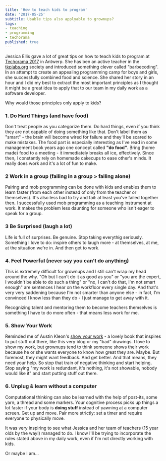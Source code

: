 ```yaml
---
title: 'How to teach kids to program'
date: '2017-05-25'
subtitle: Usable tips also applyable to grownups?
tags:
- teaching
- programming
- techorama
published: true
---
```


Jessica Ellis gave a lot of great tips on how to teach kids to program at [Techorama 2017](https://techorama2017.sched.com/event/9M8g/the-skills-gap-how-to-inspire-our-kids-to-study-computer-science?iframe=no&w=100%&sidebar=yes&bg=no) in Antwerp. She has ben an active teacher in the [tkplabs.org](http://tkplabs.org) society and introduced something clever called "barbecoding". In an attempt to create an appealing programming camp for boys and girls, she successfully combined food and science. She shared her story in an hour and I did my best to extract the most important principles as I thought it might be a great idea to apply that to our team in my daily work as a software developer. 

Why would those principles only apply to kids?

### 1. Do Hard Things (and have food)

Don't treat people as you categorize them. Do hard things, even if you think they are not capable of doing something like that. Don't label them as "smart" - the brain will become wired for failure and they'll be scared to make mistakes. 
The food part is especially interesting as I've read in some management book years ago one concept called **"do food"**. Bring (home made) food to a meeting - it immediately breaks all ice, effectively. Since then, I constantly rely on homemade cakecups to ease other's minds. It really does work and it's a lot of fun to make. 

### 2 Work in a group (failing in a group > failing alone)

Pairing and mob programming can be done with kids and enables them to learn faster (from each other instead of only from the teacher or themselves). It's also less bad to try and fail: at least you've failed together then. 
I successfully used mob programming as a teaching instrument at work. It makes the problem less daunting for someone who isn't eager to speak for a group. 

### 3 Be Surprised (laugh a lot)

Life is full of surprises. Be genuine. 
Stop taking everythig seriously. Something I love to do: inspire others to laugh more - at themselves, at me, at the situation we're in. And then get to work. 

### 4. Feel Powerful (never say you can't do anything)

This is extremely difficult for grownups and I still can't wrap my head around the why. "Oh but I can't do it as good as you" or "you are the expert, I wouldn't be able to do such a thing" or "no, I can't do that, I'm not smart enough" are sentences I hear on the workfloor every single day. And that's very very saddening because I'm not smarter than anyone else - in fact, I'm convinced I know less than they do - I just manage to get away with it. 

Recognizing talent and mentoring them to become teachers themselves is something I have to do more often - that means less work for me. 

### 5. Show Your Work

Reminded me of Austin Kleon's [show your work](http://austinkleon.com/show-your-work/) - a lovely book that inspires to put stuff out there, like this very blog or my "bad" drawings. I love to show my work, but grownups tend to think someone shows their work because he or she wants everyone to know how great they are. 
Maybe. But foremost, they might want feedback. And get better. And that means, they need your help. So stop that train of negative thinking and start helping. Stop saying "my work is redundant, it's nothing, it's not showable, nobody would like it" and start putting stuff out there.

### 6. Unplug & learn without a computer

Computational thinking can also be learned with the help of post-its, some yarn, a thread and some markers. Your cognitive process picks up things a lot faster if your body is **doing stuff** instead of yawning at a computer screen. Get up and move. Pair more strictly: set a timer and require everyone to physically move. 

It was very inspiring to see what Jessica and her team of teachers (15 year olds by the way!) managed to do. I know I'll be trying to incorporate the rules stated above in my daily work, even if I'm not directly working with kids.


Or maybe I am...

